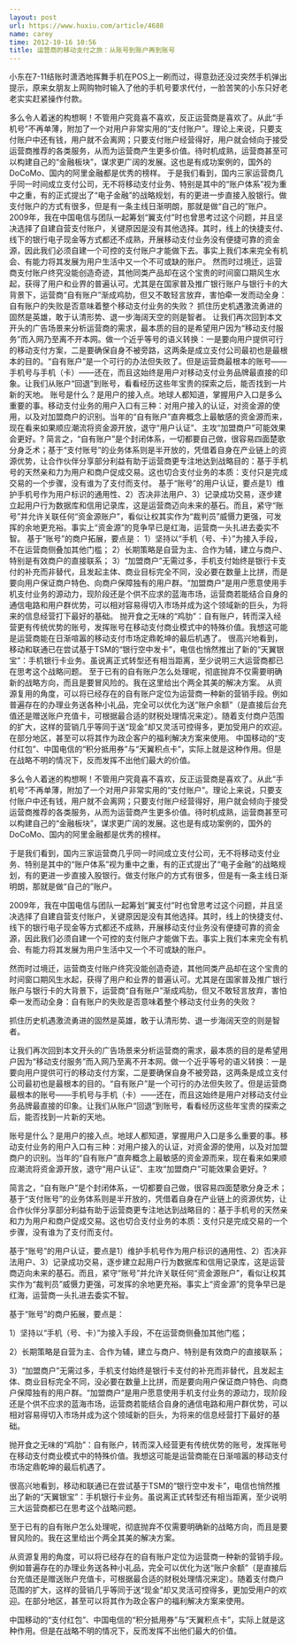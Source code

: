 ```yaml
---
layout: post
url: https://www.huxiu.com/article/4688
name: carey
time: 2012-10-16 10:56
title: 运营商的移动支付之旅：从账号到账户再到账号
---
```

小东在7-11结账时潇洒地挥舞手机在POS上一刷而过，得意劲还没过突然手机弹出提示，原来女朋友上网购物时输入了他的手机号要求代付，一脸苦笑的小东只好老老实实赶紧操作付款。

多么令人着迷的构想啊！不管用户究竟喜不喜欢，反正运营商是喜欢了。从此“手机号”不再单薄，附加了一个对用户非常实用的“支付账户”。理论上来说，只要支付账户中还有钱，用户就不会离网；只要支付账户经营得好，用户就会倾向于接受运营商推荐的各类服务，从而为运营商产生更多价值。待时机成熟，运营商甚至可以构建自己的“金融板块”，谋求更广阔的发展。这也是有成功案例的，国外的DoCoMo、国内的阿里金融都是优秀的榜样。 于是我们看到，国内三家运营商几乎同一时间成立支付公司，无不将移动支付业务、特别是其中的“账户体系”视为重中之重，有的正式提出了“电子金融”的战略规划，有的更进一步直接入股银行。做支付账户的方式有很多，但是有一条主线日渐明朗，那就是做“自己的”账户。 2009年，我在中国电信与团队一起筹划“翼支付”时也曾思考过这个问题，并且坚决选择了自建自营支付账户，关键原因是没有其他选择。其时，线上的快捷支付、线下的银行电子现金等方式都还不成熟，开展移动支付业务没有便捷可靠的资金源，因此我们必须自建一个可控的支付账户才能做下去。事实上我们本来完全有机会、有能力将其发展为用户生活中又一个不可或缺的账户。 然而时过境迁，运营商支付账户终究没能创造奇迹，其他同类产品却在这个宝贵的时间窗口期风生水起，获得了用户和业界的普遍认可。尤其是在国家普及推广银行账户与银行卡的大背景下，运营商“自有账户”渐成鸡肋，但又不敢轻言放弃，害怕牵一发而动全身：自有账户的失败是否意味着整个移动支付业务的失败？ 抓住历史机遇激流勇进的固然是英雄，敢于认清形势、退一步海阔天空的则是智者。 让我们再次回到本文开头的广告场景来分析运营商的需求，最本质的目的是希望用户因为“移动支付服务”而入网乃至离不开本网。做一个近乎等号的语义转换：一是要向用户提供可行的移动支付方案，二是要确保自身不被旁路，这两条是成立支付公司最初也是最根本的目的。“自有账户”是一个可行的办法但失败了。但是运营商最根本的账号——手机号与手机（卡）——还在，而且这始终是用户对移动支付业务品牌最直接的印象。让我们从账户“回退”到账号，看看经历这些年宝贵的探索之后，能否找到一片新的天地。 账号是什么？是用户的接入点。地球人都知道，掌握用户入口是多么重要的事。移动支付业务的用户入口有三种：对用户接入的认证，对资金源的使用，以及对加盟商户的识别。当年的“自有账户”直奔概念上最敏感的资金源而来，现在看来如果顺应潮流将资金源开放，退守“用户认证”、主攻“加盟商户”可能效果会更好。? 简言之，“自有账户”是个封闭体系，一切都要自己做，很容易四面楚歌分身乏术；基于“支付账号”的业务体系则是半开放的，凭借着自身在产业链上的资源优势，让合作伙伴分享部分利益有助于运营商更专注地达到战略目的：基于手机号的天然亲和力为用户和商户促成交易。这也切合支付业务的本质：支付只是完成交易的一个步骤，没有谁为了支付而支付。 基于“账号”的用户认证，要点是1）维护手机号作为用户标识的通用性、2）否决非法用户、3）记录成功交易，逐步建立起用户行为数据库和信用记录库，这是运营商迈向未来的基石。而且，紧守“账号”并允许关联任何“资金源账户”，看似让权其实作为“裁判员”威慑力更强，可发挥的余地更充裕。事实上“资金源”的竞争早已是红海，运营商一头扎进去委实不智。 基于“账号”的商户拓展，要点是： 1）坚持以“手机（号、卡）”为接入手段，不在运营商侧叠加其他门槛； 2）长期策略是自营为主、合作为辅，建立与商户、特别是有效商户的直接联系； 3）“加盟商户”无需过多，手机支付始终是银行卡支付的补充而非替代，且发起主体、商业目标完全不同，没必要在数量上比拼，而是要向用户保证商户特色、向商户保障独有的用户群。“加盟商户”是用户愿意使用手机支付业务的源动力，现阶段还是个供不应求的蓝海市场，运营商若能结合自身的通信电路和用户群优势，可以相对容易得切入市场并成为这个领域新的巨头，为将来的信息经营打下最好的基础。 抛开食之无味的“鸡肋”：自有账户，转而深入经营更有传统优势的账号，发挥账号在移动支付商业模式中的特殊价值。我想这可能是运营商能在日渐喧嚣的移动支付市场定鼎乾坤的最后机遇了。 很高兴地看到，移动和联通已在尝试基于TSM的“银行空中发卡”，电信也悄然推出了新的“天翼银宝”：手机银行卡业务。虽说离正式转型还有相当距离，至少说明三大运营商都已在思考这个战略问题。 至于已有的自有账户怎么处理呢，彻底抛弃不仅需要明确新的战略方向，而且是要冒风险的。我在这里给出个两全其美的解决方案。 从资源复用的角度，可以将已经存在的自有账户定位为运营商一种新的营销手段。例如普遍存在的办理业务送各种小礼品，完全可以优化为送“账户余额”（是直接后台充值还是赠送账户充值卡，可根据最合适的财税处理情况来定）。随着支付商户范围的扩大，这样的营销几乎等同于送“现金”却又灵活可控得多，更加受用户的欢迎。在部分地区，甚至可以将其作为政企客户的福利解决方案来使用。 中国移动的“支付红包”、中国电信的“积分抵用券”与“天翼积点卡”，实际上就是这种作用。但是在战略不明的情况下，反而发挥不出他们最大的价值。

多么令人着迷的构想啊！不管用户究竟喜不喜欢，反正运营商是喜欢了。从此“手机号”不再单薄，附加了一个对用户非常实用的“支付账户”。理论上来说，只要支付账户中还有钱，用户就不会离网；只要支付账户经营得好，用户就会倾向于接受运营商推荐的各类服务，从而为运营商产生更多价值。待时机成熟，运营商甚至可以构建自己的“金融板块”，谋求更广阔的发展。这也是有成功案例的，国外的DoCoMo、国内的阿里金融都是优秀的榜样。

于是我们看到，国内三家运营商几乎同一时间成立支付公司，无不将移动支付业务、特别是其中的“账户体系”视为重中之重，有的正式提出了“电子金融”的战略规划，有的更进一步直接入股银行。做支付账户的方式有很多，但是有一条主线日渐明朗，那就是做“自己的”账户。

2009年，我在中国电信与团队一起筹划“翼支付”时也曾思考过这个问题，并且坚决选择了自建自营支付账户，关键原因是没有其他选择。其时，线上的快捷支付、线下的银行电子现金等方式都还不成熟，开展移动支付业务没有便捷可靠的资金源，因此我们必须自建一个可控的支付账户才能做下去。事实上我们本来完全有机会、有能力将其发展为用户生活中又一个不可或缺的账户。

然而时过境迁，运营商支付账户终究没能创造奇迹，其他同类产品却在这个宝贵的时间窗口期风生水起，获得了用户和业界的普遍认可。尤其是在国家普及推广银行账户与银行卡的大背景下，运营商“自有账户”渐成鸡肋，但又不敢轻言放弃，害怕牵一发而动全身：自有账户的失败是否意味着整个移动支付业务的失败？

抓住历史机遇激流勇进的固然是英雄，敢于认清形势、退一步海阔天空的则是智者。

让我们再次回到本文开头的广告场景来分析运营商的需求，最本质的目的是希望用户因为“移动支付服务”而入网乃至离不开本网。做一个近乎等号的语义转换：一是要向用户提供可行的移动支付方案，二是要确保自身不被旁路，这两条是成立支付公司最初也是最根本的目的。“自有账户”是一个可行的办法但失败了。但是运营商最根本的账号——手机号与手机（卡）——还在，而且这始终是用户对移动支付业务品牌最直接的印象。让我们从账户“回退”到账号，看看经历这些年宝贵的探索之后，能否找到一片新的天地。

账号是什么？是用户的接入点。地球人都知道，掌握用户入口是多么重要的事。移动支付业务的用户入口有三种：对用户接入的认证，对资金源的使用，以及对加盟商户的识别。当年的“自有账户”直奔概念上最敏感的资金源而来，现在看来如果顺应潮流将资金源开放，退守“用户认证”、主攻“加盟商户”可能效果会更好。?

简言之，“自有账户”是个封闭体系，一切都要自己做，很容易四面楚歌分身乏术；基于“支付账号”的业务体系则是半开放的，凭借着自身在产业链上的资源优势，让合作伙伴分享部分利益有助于运营商更专注地达到战略目的：基于手机号的天然亲和力为用户和商户促成交易。这也切合支付业务的本质：支付只是完成交易的一个步骤，没有谁为了支付而支付。

基于“账号”的用户认证，要点是1）维护手机号作为用户标识的通用性、2）否决非法用户、3）记录成功交易，逐步建立起用户行为数据库和信用记录库，这是运营商迈向未来的基石。而且，紧守“账号”并允许关联任何“资金源账户”，看似让权其实作为“裁判员”威慑力更强，可发挥的余地更充裕。事实上“资金源”的竞争早已是红海，运营商一头扎进去委实不智。

基于“账号”的商户拓展，要点是：

1）坚持以“手机（号、卡）”为接入手段，不在运营商侧叠加其他门槛；

2）长期策略是自营为主、合作为辅，建立与商户、特别是有效商户的直接联系；

3）“加盟商户”无需过多，手机支付始终是银行卡支付的补充而非替代，且发起主体、商业目标完全不同，没必要在数量上比拼，而是要向用户保证商户特色、向商户保障独有的用户群。“加盟商户”是用户愿意使用手机支付业务的源动力，现阶段还是个供不应求的蓝海市场，运营商若能结合自身的通信电路和用户群优势，可以相对容易得切入市场并成为这个领域新的巨头，为将来的信息经营打下最好的基础。

抛开食之无味的“鸡肋”：自有账户，转而深入经营更有传统优势的账号，发挥账号在移动支付商业模式中的特殊价值。我想这可能是运营商能在日渐喧嚣的移动支付市场定鼎乾坤的最后机遇了。

很高兴地看到，移动和联通已在尝试基于TSM的“银行空中发卡”，电信也悄然推出了新的“天翼银宝”：手机银行卡业务。虽说离正式转型还有相当距离，至少说明三大运营商都已在思考这个战略问题。

至于已有的自有账户怎么处理呢，彻底抛弃不仅需要明确新的战略方向，而且是要冒风险的。我在这里给出个两全其美的解决方案。

从资源复用的角度，可以将已经存在的自有账户定位为运营商一种新的营销手段。例如普遍存在的办理业务送各种小礼品，完全可以优化为送“账户余额”（是直接后台充值还是赠送账户充值卡，可根据最合适的财税处理情况来定）。随着支付商户范围的扩大，这样的营销几乎等同于送“现金”却又灵活可控得多，更加受用户的欢迎。在部分地区，甚至可以将其作为政企客户的福利解决方案来使用。

中国移动的“支付红包”、中国电信的“积分抵用券”与“天翼积点卡”，实际上就是这种作用。但是在战略不明的情况下，反而发挥不出他们最大的价值。

